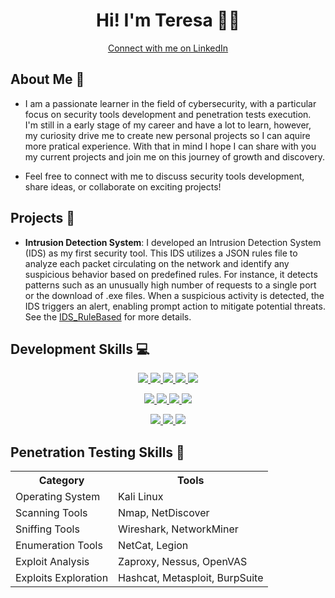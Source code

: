 <!DOCTYPE html>
<html>
<body>
  <div align="center">
    <h1>Hi! I'm Teresa 👩‍💻</h1>
    <a href="https://www.linkedin.com/in/teresa-sousa/" target="_blank" class="button button-pill button-primary">
      <span class="button-icon"><i class="fa fa-linkedin"></i></span>
      Connect with me on LinkedIn
    </a>
  </div>
</body>
</html>



## About Me 🔎

- I am a passionate learner in the field of cybersecurity, with a particular focus on security tools development and penetration tests execution. I'm still in a early stage of my career and have a lot to learn, however, my curiosity drive me to create new personal projects so I can aquire more pratical experience. With that in mind I hope I can share with you my current projects and join me on this journey of growth and discovery.

- Feel free to connect with me to discuss security tools development, share ideas, or collaborate on exciting projects!


## Projects 🚀

- **Intrusion Detection System**: I developed an Intrusion Detection System (IDS) as my first security tool. This IDS utilizes a JSON rules file to analyze each packet circulating on the network and identify any suspicious behavior based on predefined rules. For instance, it detects patterns such as an unusually high number of requests to a single port or the download of .exe files. When a suspicious activity is detected, the IDS triggers an alert, enabling prompt action to mitigate potential threats. See the [IDS_RuleBased](https://github.com/TeresaBrilha/IDS_RuleBased) for more details.

## Development Skills 💻

<p align="center">
  <a href="https://www.python.org/">
    <img src="https://skillicons.dev/icons?i=python" />
  </a>
  <a href="https://en.wikipedia.org/wiki/C">
    <img src="https://skillicons.dev/icons?i=c" />
  </a>
  <a href="https://docs.microsoft.com/en-us/dotnet/csharp/">
    <img src="https://skillicons.dev/icons?i=cs" />
  </a>
  <a href="https://www.java.com/">
    <img src="https://skillicons.dev/icons?i=java" />
  </a>
  <a href="https://developer.mozilla.org/en-US/docs/Web/JavaScript">
    <img src="https://skillicons.dev/icons?i=js" />
  </a>
</p>

<p align="center">
  <a href="https://dotnet.microsoft.com/">
    <img src="https://skillicons.dev/icons?i=dotnet" />
  </a>
  <a href="https://vuejs.org/">
    <img src="https://skillicons.dev/icons?i=vuejs" />
  </a>
  <a href="https://laravel.com/">
    <img src="https://skillicons.dev/icons?i=laravel" />
  </a>
  <a href="https://flutter.dev/">
    <img src="https://skillicons.dev/icons?i=flutter" />
  </a>
</p>

<p align="center">
  <a href="https://www.docker.com/">
    <img src="https://skillicons.dev/icons?i=docker" />
  </a>
  <a href="https://www.mysql.com/">
    <img src="https://skillicons.dev/icons?i=mysql" />
  </a>
  <a href="https://git-scm.com/">
    <img src="https://skillicons.dev/icons?i=git" />
  </a>
</p>

## Penetration Testing Skills 🔐

<div align="center">
  <table>
    <tr>
      <th>Category</th>
      <th>Tools</th>
    </tr>
    <tr>
      <td>Operating System</td>
      <td>Kali Linux</td>
    </tr>
    <tr>
      <td>Scanning Tools</td>
      <td>Nmap, NetDiscover</td>
    </tr>
    <tr>
      <td>Sniffing Tools</td>
      <td>Wireshark, NetworkMiner</td>
    </tr>
    <tr>
      <td>Enumeration Tools</td>
      <td>NetCat, Legion</td>
    </tr>
    <tr>
      <td>Exploit Analysis</td>
      <td>Zaproxy, Nessus, OpenVAS</td>
    </tr>
    <tr>
      <td>Exploits Exploration</td>
      <td>Hashcat, Metasploit, BurpSuite</td>
    </tr>
  </table>
</div>









